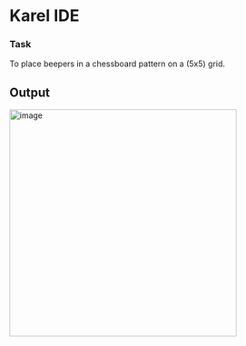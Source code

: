 # Karel IDE
### Task 
To place beepers in a chessboard pattern on a (5x5) grid.
## Output <br>
<img src=https://user-images.githubusercontent.com/79441278/173816651-d9e179cb-2ea2-4980-9380-f48c8af992ab.png width="400" height="400"  alt="image"/>

